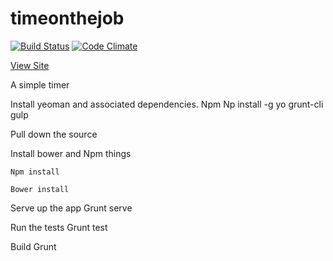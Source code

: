 # timeonthejob

[![Build Status](https://travis-ci.org/mattstabeler/timeonthejob.svg)](https://travis-ci.org/mattstabeler/timeonthejob)
[![Code Climate](https://codeclimate.com/github/mattstabeler/timeonthejob/badges/gpa.svg)](https://codeclimate.com/github/mattstabeler/timeonthejob)

[View Site](http://mattstabeler.github.io/timeonthejob/)

A simple timer

Install yeoman and associated dependencies.
    Npm Np install -g yo grunt-cli gulp

Pull down the source

Install bower and Npm things

    Npm install

    Bower install

Serve up the app
    Grunt serve

Run the tests 
    Grunt test

Build 
    Grunt
